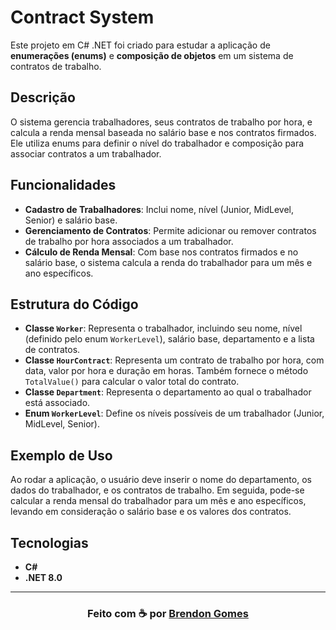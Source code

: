 ﻿# Contract System

Este projeto em C# .NET foi criado para estudar a aplicação de **enumerações (enums)** e **composição de objetos** em um sistema de contratos de trabalho.

## Descrição

O sistema gerencia trabalhadores, seus contratos de trabalho por hora, e calcula a renda mensal baseada no salário base e nos contratos firmados. Ele utiliza enums para definir o nível do trabalhador e composição para associar contratos a um trabalhador.

## Funcionalidades

- **Cadastro de Trabalhadores**: Inclui nome, nível (Junior, MidLevel, Senior) e salário base.
- **Gerenciamento de Contratos**: Permite adicionar ou remover contratos de trabalho por hora associados a um trabalhador.
- **Cálculo de Renda Mensal**: Com base nos contratos firmados e no salário base, o sistema calcula a renda do trabalhador para um mês e ano específicos.

## Estrutura do Código

- **Classe `Worker`**: Representa o trabalhador, incluindo seu nome, nível (definido pelo enum `WorkerLevel`), salário base, departamento e a lista de contratos.
- **Classe `HourContract`**: Representa um contrato de trabalho por hora, com data, valor por hora e duração em horas. Também fornece o método `TotalValue()` para calcular o valor total do contrato.
- **Classe `Department`**: Representa o departamento ao qual o trabalhador está associado.
- **Enum `WorkerLevel`**: Define os níveis possíveis de um trabalhador (Junior, MidLevel, Senior).

## Exemplo de Uso

Ao rodar a aplicação, o usuário deve inserir o nome do departamento, os dados do trabalhador, e os contratos de trabalho. Em seguida, pode-se calcular a renda mensal do trabalhador para um mês e ano específicos, levando em consideração o salário base e os valores dos contratos.

## Tecnologias

- **C#**
- **.NET 8.0**

---

<h3 align="center">
    Feito com ☕ por <a href="https://github.com/Brendon3578"> Brendon Gomes</a>
</h3>
